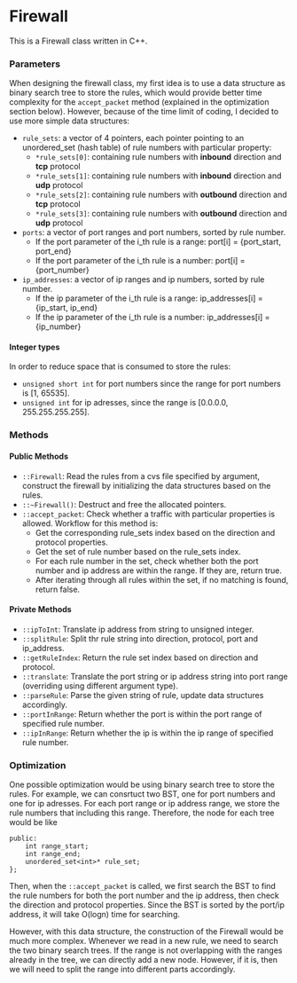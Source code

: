 # Firewall
This is a Firewall class written in C++.

### Parameters
When designing the firewall class, my first idea is to use a data structure as binary search tree to store the rules, which would provide better time complexity for the `accept_packet` method (explained in the optimization section below). However, because of the time limit of coding, I decided to use more simple data structures:

* `rule_sets`: a vector of 4 pointers, each pointer pointing to an unordered_set (hash table) of rule numbers with particular property:
    * `*rule_sets[0]`: containing rule numbers with **inbound** direction and **tcp** protocol
    * `*rule_sets[1]`: containing rule numbers with **inbound** direction and **udp** protocol
    * `*rule_sets[2]`: containing rule numbers with **outbound** direction and **tcp** protocol
    * `*rule_sets[3]`: containing rule numbers with **outbound** direction and **udp** protocol
* `ports`: a vector of port ranges and port numbers, sorted by rule number.
    * If the port parameter of the i_th rule is a range: port[i] = {port_start, port_end}
    * If the port parameter of the i_th rule is a number: port[i] = {port_number}
* `ip_addresses`: a vector of ip ranges and ip numbers, sorted by rule number.
    * If the ip parameter of the i_th rule is a range: ip_addresses[i] = {ip_start, ip_end}
    * If the ip parameter of the i_th rule is a number: ip_addresses[i] = {ip_number}

#### Integer types
In order to reduce space that is consumed to store the rules:
* `unsigned short int` for port numbers since the range for port numbers is [1, 65535].
* `unsigned int` for ip adresses, since the range is [0.0.0.0, 255.255.255.255].

### Methods
#### Public Methods
* `::Firewall`: Read the rules from a cvs file specified by argument, construct the firewall by initializing the data structures based on the rules.
* `::~Firewall()`: Destruct and free the allocated pointers.
* `::accept_packet`: Check whether a traffic with particular properties is allowed. Workflow for this method is:
    * Get the corresponding rule_sets index based on the direction and protocol properties.
    * Get the set of rule number based on the rule_sets index.
    * For each rule number in the set, check whether both the port number and ip address are within the range. If they are, return true.
    * After iterating through all rules within the set, if no matching is found, return false.

#### Private Methods
* `::ipToInt`: Translate ip address from string to unsigned integer.
* `::splitRule`: Split thr rule string into direction, protocol, port and ip_address.
* `::getRuleIndex`: Return the rule set index based on direction and protocol.
* `::translate`: Translate the port string or ip address string into port range (overriding using different argument type).
* `::parseRule`: Parse the given string of rule, update data structures accordingly.
* `::portInRange`: Return whether the port is within the port range of specified rule number.
* `::ipInRange`: Return whether the ip is within the ip range of specified rule number.

### Optimization
One possible optimization would be using binary search tree to store the rules. For example, we can consrtuct two BST, one for port numbers and one for ip adresses. For each port range or ip address range, we store the rule numbers that including this range. Therefore, the node for each tree would be like
```class treeNode {
public:
	int range_start;
	int range_end;
	unordered_set<int>* rule_set;
};
```

Then, when the `::accept_packet` is called, we first search the BST to find the rule numbers for both the port number and the ip address, then check the direction and protocol properties. Since the BST is sorted by the port/ip address, it will take O(logn) time for searching.

However, with this data structure, the construction of the Firewall would be much more complex. Whenever we read in a new rule, we need to search the two binary search trees. If the range is not overlapping with the ranges already in the tree, we can directly add a new node. However, if it is, then we will need to split the range into different parts accordingly.